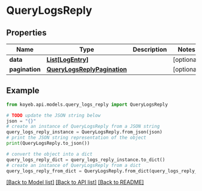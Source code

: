 # QueryLogsReply


## Properties

Name | Type | Description | Notes
------------ | ------------- | ------------- | -------------
**data** | [**List[LogEntry]**](LogEntry.md) |  | [optional] 
**pagination** | [**QueryLogsReplyPagination**](QueryLogsReplyPagination.md) |  | [optional] 

## Example

```python
from koyeb.api.models.query_logs_reply import QueryLogsReply

# TODO update the JSON string below
json = "{}"
# create an instance of QueryLogsReply from a JSON string
query_logs_reply_instance = QueryLogsReply.from_json(json)
# print the JSON string representation of the object
print(QueryLogsReply.to_json())

# convert the object into a dict
query_logs_reply_dict = query_logs_reply_instance.to_dict()
# create an instance of QueryLogsReply from a dict
query_logs_reply_from_dict = QueryLogsReply.from_dict(query_logs_reply_dict)
```
[[Back to Model list]](../README.md#documentation-for-models) [[Back to API list]](../README.md#documentation-for-api-endpoints) [[Back to README]](../README.md)


